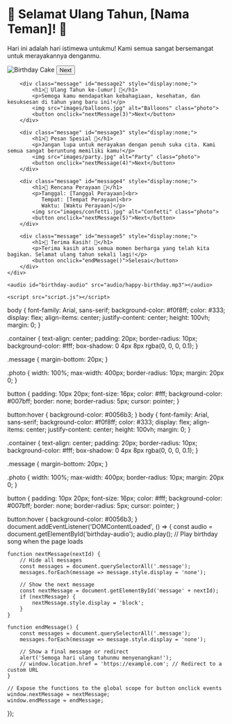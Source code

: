 <!DOCTYPE html>
<html lang="en">
<head>
    <meta charset="UTF-8">
    <meta name="viewport" content="width=device-width, initial-scale=1.0">
    <title>Happy Birthday [Nama Teman]!</title>
    <link rel="stylesheet" href="style.css">
</head>
<body>
    <div class="container">
        <div class="message" id="message1">
            <h1>🎉 Selamat Ulang Tahun, [Nama Teman]! 🎉</h1>
            <p>Hari ini adalah hari istimewa untukmu! Kami semua sangat bersemangat untuk merayakannya denganmu.</p>
            <img src="images/birthday-cake.jpg" alt="Birthday Cake" class="photo">
            <button onclick="nextMessage(2)">Next</button>
        </div>

        <div class="message" id="message2" style="display:none;">
            <h1>🎂 Ulang Tahun ke-[umur] 🎂</h1>
            <p>Semoga kamu mendapatkan kebahagiaan, kesehatan, dan kesuksesan di tahun yang baru ini!</p>
            <img src="images/balloons.jpg" alt="Balloons" class="photo">
            <button onclick="nextMessage(3)">Next</button>
        </div>

        <div class="message" id="message3" style="display:none;">
            <h1>🎁 Pesan Spesial 🎁</h1>
            <p>Jangan lupa untuk merayakan dengan penuh suka cita. Kami semua sangat beruntung memiliki kamu!</p>
            <img src="images/party.jpg" alt="Party" class="photo">
            <button onclick="nextMessage(4)">Next</button>
        </div>

        <div class="message" id="message4" style="display:none;">
            <h1>🎊 Rencana Perayaan 🎊</h1>
            <p>Tanggal: [Tanggal Perayaan]<br>
               Tempat: [Tempat Perayaan]<br>
               Waktu: [Waktu Perayaan]</p>
            <img src="images/confetti.jpg" alt="Confetti" class="photo">
            <button onclick="nextMessage(5)">Next</button>
        </div>

        <div class="message" id="message5" style="display:none;">
            <h1>🎈 Terima Kasih! 🎈</h1>
            <p>Terima kasih atas semua momen berharga yang telah kita bagikan. Selamat ulang tahun sekali lagi!</p>
            <button onclick="endMessage()">Selesai</button>
        </div>
    </div>

    <audio id="birthday-audio" src="audio/happy-birthday.mp3"></audio>

    <script src="script.js"></script>
</body>
</html>
body {
    font-family: Arial, sans-serif;
    background-color: #f0f8ff;
    color: #333;
    display: flex;
    align-items: center;
    justify-content: center;
    height: 100vh;
    margin: 0;
}

.container {
    text-align: center;
    padding: 20px;
    border-radius: 10px;
    background-color: #fff;
    box-shadow: 0 4px 8px rgba(0, 0, 0, 0.1);
}

.message {
    margin-bottom: 20px;
}

.photo {
    width: 100%;
    max-width: 400px;
    border-radius: 10px;
    margin: 20px 0;
}

button {
    padding: 10px 20px;
    font-size: 16px;
    color: #fff;
    background-color: #007bff;
    border: none;
    border-radius: 5px;
    cursor: pointer;
}

button:hover {
    background-color: #0056b3;
}
body {
    font-family: Arial, sans-serif;
    background-color: #f0f8ff;
    color: #333;
    display: flex;
    align-items: center;
    justify-content: center;
    height: 100vh;
    margin: 0;
}

.container {
    text-align: center;
    padding: 20px;
    border-radius: 10px;
    background-color: #fff;
    box-shadow: 0 4px 8px rgba(0, 0, 0, 0.1);
}

.message {
    margin-bottom: 20px;
}

.photo {
    width: 100%;
    max-width: 400px;
    border-radius: 10px;
    margin: 20px 0;
}

button {
    padding: 10px 20px;
    font-size: 16px;
    color: #fff;
    background-color: #007bff;
    border: none;
    border-radius: 5px;
    cursor: pointer;
}

button:hover {
    background-color: #0056b3;
}
document.addEventListener('DOMContentLoaded', () => {
    const audio = document.getElementById('birthday-audio');
    audio.play(); // Play birthday song when the page loads

    function nextMessage(nextId) {
        // Hide all messages
        const messages = document.querySelectorAll('.message');
        messages.forEach(message => message.style.display = 'none');
        
        // Show the next message
        const nextMessage = document.getElementById('message' + nextId);
        if (nextMessage) {
            nextMessage.style.display = 'block';
        }
    }

    function endMessage() {
        const messages = document.querySelectorAll('.message');
        messages.forEach(message => message.style.display = 'none');
        
        // Show a final message or redirect
        alert('Semoga hari ulang tahunmu menyenangkan!');
        // window.location.href = 'https://example.com'; // Redirect to a custom URL
    }

    // Expose the functions to the global scope for button onclick events
    window.nextMessage = nextMessage;
    window.endMessage = endMessage;
});

